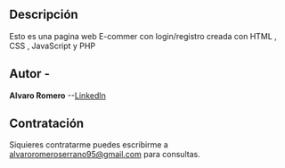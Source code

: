 ## Descripción 
Esto es una pagina web E-commer con login/registro creada con HTML , CSS , JavaScript y PHP

## Autor -

**Alvaro Romero**
--[LinkedIn](https://www.linkedin.com/in/alvarorsweb/)

## Contratación
Siquieres contratarme puedes escribirme a alvaroromeroserrano95@gmail.com para consultas.

